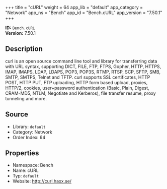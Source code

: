 ﻿+++
title = "cURL"
weight = 64
app_lib = "default"
app_category = "Network"
app_ns = "Bench"
app_id = "Bench.cURL"
app_version = "7.50.1"
+++

**ID:** `Bench.cURL`  
**Version:** 7.50.1  
<!--more-->

## Description
curl is an open source command line tool and library for transferring data with URL syntax,
supporting DICT, FILE, FTP, FTPS, Gopher, HTTP, HTTPS, IMAP, IMAPS, LDAP, LDAPS, POP3, POP3S,
RTMP, RTSP, SCP, SFTP, SMB, SMTP, SMTPS, Telnet and TFTP. curl supports SSL certificates,
HTTP POST, HTTP PUT, FTP uploading, HTTP form based upload, proxies, HTTP/2, cookies,
user+password authentication (Basic, Plain, Digest, CRAM-MD5, NTLM, Negotiate and Kerberos),
file transfer resume, proxy tunneling and more.

## Source

* Library: `default`
* Category: Network
* Order Index: 64

## Properties

* Namespace: Bench
* Name: cURL
* Typ: `default`
* Website: <http://curl.haxx.se/>

